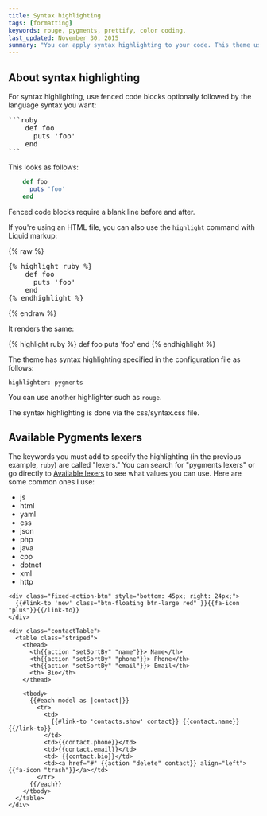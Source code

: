 ```yaml
---
title: Syntax highlighting
tags: [formatting]
keywords: rouge, pygments, prettify, color coding,
last_updated: November 30, 2015
summary: "You can apply syntax highlighting to your code. This theme uses pygments and applies color coding based on the lexer you specify."
---
```



## About syntax highlighting
For syntax highlighting, use fenced code blocks optionally followed by the language syntax you want:

<pre>
```ruby
    def foo
      puts 'foo'
    end
```
</pre>

This looks as follows:

```ruby
    def foo
      puts 'foo'
    end
```




Fenced code blocks require a blank line before and after.

If you're using an HTML file, you can also use the `highlight` command with Liquid markup:

{% raw %}
<pre>
{% highlight ruby %}
    def foo
      puts 'foo'
    end
{% endhighlight %}
</pre>
{% endraw %}

It renders the same:

{% highlight ruby %}
    def foo
      puts 'foo'
    end
{% endhighlight %}


The theme has syntax highlighting specified in the configuration file as follows:

```
highlighter: pygments
```

You can use another highlighter such as `rouge`.

The syntax highlighting is done via the css/syntax.css file.

## Available Pygments lexers

The keywords you must add to specify the highlighting (in the previous example, `ruby`) are called "lexers." You can search for "pygments lexers" or go directly to [Available lexers](http://pygments.org/docs/lexers/) to see what values you can use. Here are some common ones I use:

* js
* html
* yaml
* css
* json
* php
* java
* cpp
* dotnet
* xml
* http

```html+handlebars
<div class="fixed-action-btn" style="bottom: 45px; right: 24px;">
  {{#link-to 'new' class="btn-floating btn-large red" }}{{fa-icon "plus"}}{{/link-to}}
</div>

<div class="contactTable">
  <table class="striped">
    <thead>
      <th{{action "setSortBy" "name"}}> Name</th>
      <th{{action "setSortBy" "phone"}}> Phone</th>
      <th{{action "setSortBy" "email"}}> Email</th>
      <th> Bio</th>
    </thead>

    <tbody>
      {{#each model as |contact|}}
        <tr>
          <td>
            {{#link-to 'contacts.show' contact}} {{contact.name}} {{/link-to}}
          </td>
          <td>{{contact.phone}}</td>
          <td>{{contact.email}}</td>
          <td> {{contact.bio}}</td>
          <td><a href="#" {{action "delete" contact}} align="left">{{fa-icon "trash"}}</a></td>
        </tr>
      {{/each}}
    </tbody>
  </table>
</div>
```
